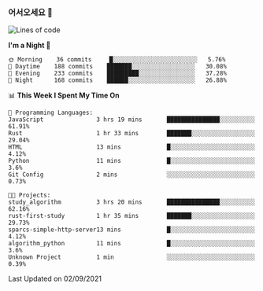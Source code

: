 ### 어서오세요 👋

<!--START_SECTION:waka-->
![Lines of code](https://img.shields.io/badge/From%20Hello%20World%20I%27ve%20Written-415220%20lines%20of%20code-blue)

**I'm a Night 🦉** 

```text
🌞 Morning    36 commits     █░░░░░░░░░░░░░░░░░░░░░░░░   5.76% 
🌆 Daytime    188 commits    ███████░░░░░░░░░░░░░░░░░░   30.08% 
🌃 Evening    233 commits    █████████░░░░░░░░░░░░░░░░   37.28% 
🌙 Night      168 commits    ██████░░░░░░░░░░░░░░░░░░░   26.88%

```


📊 **This Week I Spent My Time On** 

```text
💬 Programming Languages: 
JavaScript               3 hrs 19 mins       ███████████████░░░░░░░░░░   61.91% 
Rust                     1 hr 33 mins        ███████░░░░░░░░░░░░░░░░░░   29.04% 
HTML                     13 mins             █░░░░░░░░░░░░░░░░░░░░░░░░   4.12% 
Python                   11 mins             █░░░░░░░░░░░░░░░░░░░░░░░░   3.6% 
Git Config               2 mins              ░░░░░░░░░░░░░░░░░░░░░░░░░   0.73%

🐱‍💻 Projects: 
study_algorithm          3 hrs 20 mins       ███████████████░░░░░░░░░░   62.16% 
rust-first-study         1 hr 35 mins        ███████░░░░░░░░░░░░░░░░░░   29.73% 
sparcs-simple-http-server13 mins             █░░░░░░░░░░░░░░░░░░░░░░░░   4.12% 
algorithm_python         11 mins             █░░░░░░░░░░░░░░░░░░░░░░░░   3.6% 
Unknown Project          1 min               ░░░░░░░░░░░░░░░░░░░░░░░░░   0.39%

```


 Last Updated on 02/09/2021
<!--END_SECTION:waka-->
